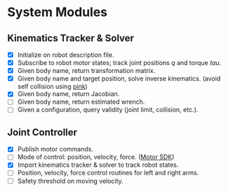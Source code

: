 # System Modules

## Kinematics Tracker & Solver

- [x] Initialize on robot description file.
- [x] Subscribe to robot motor states; track joint positions $q$ and torque $tau$.
- [x] Given body name, return transformation matrix.
- [x] Given body name and target position, solve inverse kinematics. (avoid self collision using [pink](https://github.com/stephane-caron/pink))
- [x] Given body name, return Jacobian.
- [ ] Given body name, return estimated wrench.
- [ ] Given a configuration, query validity (joint limit, collision, etc.).

## Joint Controller

- [x] Publish motor commands.
- [ ] Mode of control: position, velocity, force. ([Motor SDK](https://support.unitree.com/home/en/Motor_SDK_Dev_Guide/overview))
- [x] Import kinematics tracker & solver to track robot states.
- [ ] Position, velocity, force control routines for left and right arms.
- [ ] Safety threshold on moving velocity.
